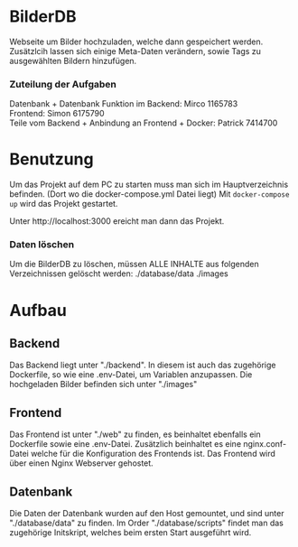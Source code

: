 # BilderDB
Webseite um Bilder hochzuladen, welche dann gespeichert werden. Zusätzlcih lassen sich einige Meta-Daten verändern, sowie Tags zu ausgewählten Bildern hinzufügen.

### Zuteilung der Aufgaben
Datenbank + Datenbank Funktion im Backend: Mirco 1165783 \
Frontend: Simon 6175790 \
Teile vom Backend + Anbindung an Frontend + Docker: Patrick 7414700

# Benutzung
Um das Projekt auf dem PC zu starten muss man sich im Hauptverzeichnis befinden. (Dort wo die docker-compose.yml Datei liegt)
Mit ```docker-compose up``` wird das Projekt gestartet.

Unter http://localhost:3000 ereicht man dann das Projekt.

### Daten löschen
Um die BilderDB zu löschen, müssen ALLE INHALTE aus folgenden Verzeichnissen gelöscht werden:
./database/data
./images

# Aufbau
## Backend
Das Backend liegt unter "./backend". 
In diesem ist auch das zugehörige Dockerfile, so wie eine .env-Datei,
um Variablen anzupassen.
Die hochgeladen Bilder befinden sich unter "./images"

## Frontend
Das Frontend ist unter "./web" zu finden, es beinhaltet ebenfalls
ein Dockerfile sowie eine .env-Datei.
Zusätzlich beinhaltet es eine nginx.conf-Datei welche für die Konfiguration
des Frontends ist.
Das Frontend wird über einen Nginx Webserver gehostet.


## Datenbank
Die Daten der Datenbank wurden auf den Host gemountet,
und sind unter "./database/data" zu finden.
Im Order "./database/scripts" findet man das zugehörige Initskript,
welches beim ersten Start ausgeführt wird.
